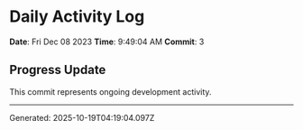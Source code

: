 # Daily Activity Log

**Date**: Fri Dec 08 2023
**Time**: 9:49:04 AM
**Commit**: 3

## Progress Update

This commit represents ongoing development activity.

---
Generated: 2025-10-19T04:19:04.097Z
